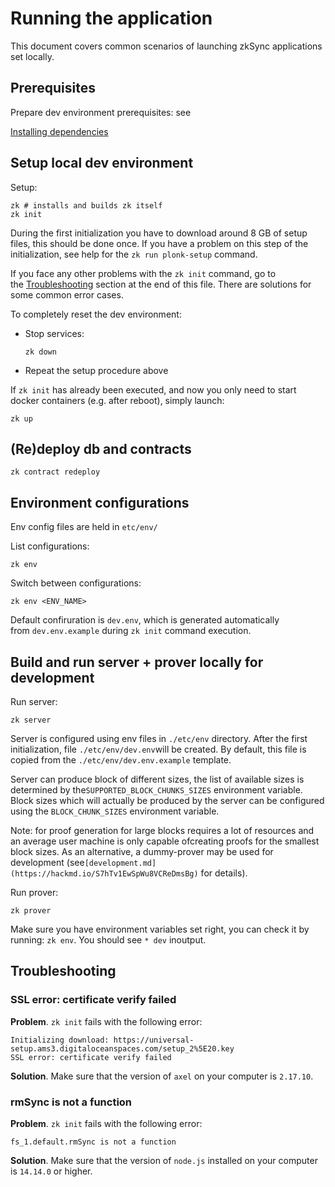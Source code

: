 # Running the application

This document covers common scenarios of launching zkSync applications set locally.

## Prerequisites

Prepare dev environment prerequisites: see

[Installing dependencies](./setup-dev.md)

## Setup local dev environment

Setup:

```
zk # installs and builds zk itself
zk init
```

During the first initialization you have to download around 8 GB of setup files, this should be done once. If you have a
problem on this step of the initialization, see help for the `zk run plonk-setup` command.

If you face any other problems with the `zk init` command, go to the [Troubleshooting](##Troubleshooting) section at the
end of this file. There are solutions for some common error cases.

To completely reset the dev environment:

- Stop services:

  ```
  zk down
  ```

- Repeat the setup procedure above

If `zk init` has already been executed, and now you only need to start docker containers (e.g. after reboot),
simply launch:

```
zk up
```

## (Re)deploy db and contraсts

```
zk contract redeploy
```

## Environment configurations

Env config files are held in `etc/env/`

List configurations:

```
zk env
```

Switch between configurations:

```
zk env <ENV_NAME>
```

Default confiruration is `dev.env`, which is generated automatically
from `dev.env.example` during `zk init` command execution.

## Build and run server + prover locally for development

Run server:

```
zk server
```

Server is configured using env files in `./etc/env` directory. After the first initialization,
file `./etc/env/dev.env`will be created. By default, this file is copied from the `./etc/env/dev.env.example` template.

Server can produce block of different sizes, the list of available sizes is determined by
the`SUPPORTED_BLOCK_CHUNKS_SIZES` environment variable. Block sizes which will actually be produced by the server can be
configured using the `BLOCK_CHUNK_SIZES` environment variable.

Note: for proof generation for large blocks requires a lot of resources and an average user machine is only capable
ofcreating proofs for the smallest block sizes. As an alternative, a dummy-prover may be used for development
(see`[development.md](https://hackmd.io/S7hTv1EwSpWu8VCReDmsBg)` for details).

Run prover:

```
zk prover
```

Make sure you have environment variables set right, you can check it by running: `zk env`. You should
see `* dev` inoutput.

## Troubleshooting

### SSL error: certificate verify failed

**Problem**. `zk init` fails with the following error:

```
Initializing download: https://universal-setup.ams3.digitaloceanspaces.com/setup_2%5E20.key
SSL error: certificate verify failed
```

**Solution**. Make sure that the version of `axel` on your computer is `2.17.10`.

### rmSync is not a function

**Problem**. `zk init` fails with the following error:

```
fs_1.default.rmSync is not a function
```

**Solution**. Make sure that the version of `node.js` installed on your computer is `14.14.0` or higher.
